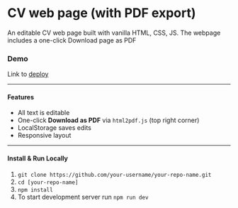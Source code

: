 # CV web page (with PDF export)

An editable CV web page built with vanilla HTML, CSS, JS. The webpage includes a one-click Download page as PDF

### Demo

Link to [deploy](https://asdqdsa.github.io/front-end-entrance-exam/)

---

#### Features

- All text is editable
- One-click **Download as PDF** via `html2pdf.js` (top right corner)
- LocalStorage saves edits
- Responsive layout

---

#### Install & Run Locally

1. `git clone https://github.com/your-username/your-repo-name.git`
2. `cd [your-repo-name]`
3. `npm install`
4. To start development server run `npm run dev`
